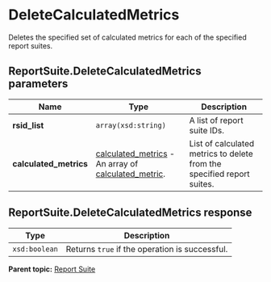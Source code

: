 # DeleteCalculatedMetrics

Deletes the specified set of calculated metrics for each of the specified report suites.

## ReportSuite.DeleteCalculatedMetrics parameters

|Name|Type|Description|
|----|----|-----------|
| **rsid_list** | `array(xsd:string)` |A list of report suite IDs.|
| **calculated_metrics** | [calculated_metrics](../../data_types/r_calculated_metrics.md#) - An array of [calculated_metric](../../data_types/r_calculated_metric.md#).|List of calculated metrics to delete from the specified report suites.|

## ReportSuite.DeleteCalculatedMetrics response

|Type|Description|
|----|-----------|
| `xsd:boolean` |Returns `true` if the operation is successful.|

**Parent topic:** [Report Suite](../../methods/report_suite/r_methods_reportsuite.md)

